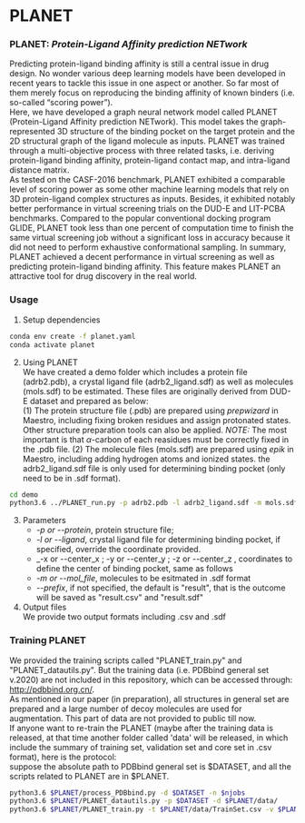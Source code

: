 # **PLANET**

### PLANET: _**P**rotein-**L**igand **A**ffinity prediction **NET**work_

Predicting protein-ligand binding affinity is still a central issue in drug design. No wonder various deep learning models have been developed in recent years to tackle this issue in one aspect or another. So far most of them merely focus on reproducing the binding affinity of known binders (i.e. so-called “scoring power”).<br>
Here, we have developed a graph neural network model called PLANET (Protein-Ligand Affinity prediction NETwork). This model takes the graph-represented 3D structure of the binding pocket on the target protein and the 2D structural graph of the ligand molecule as inputs. PLANET was trained through a multi-objective process with three related tasks, i.e. deriving protein-ligand binding affinity, protein-ligand contact map, and intra-ligand distance matrix. <br>
As tested on the CASF-2016 benchmark, PLANET exhibited a comparable level of scoring power as some other machine learning models that rely on 3D protein-ligand complex structures as inputs. Besides, it exhibited notably better performance in virtual screening trials on the DUD-E and LIT-PCBA benchmarks. Compared to the popular conventional docking program GLIDE, PLANET took less than one percent of computation time to finish the same virtual screening job without a significant loss in accuracy because it did not need to perform exhaustive conformational sampling. In summary, PLANET achieved a decent performance in virtual screening as well as predicting protein-ligand binding affinity. This feature makes PLANET an attractive tool for drug discovery in the real world.

### Usage
1. Setup dependencies
```bash
conda env create -f planet.yaml
conda activate planet
```
2. Using PLANET <br>
We have created a demo folder which includes a protein file (adrb2.pdb), a crystal ligand file (adrb2_ligand.sdf) as well as molecules (mols.sdf) to be estimated. These files are  originally derived from DUD-E dataset and prepared as below: <br>
(1) The protein structure file (.pdb) are prepared using *prepwizard* in Maestro, including fixing broken residues and assign protonated states. Other structure preparation tools can also be applied. _NOTE:_ The most important is that $\alpha$-carbon of each reasidues must be correctly fixed in the .pdb file.
(2) The molecule files (mols.sdf) are prepared using *epik* in Maestro, including adding hydrogen atoms and ionized states. the adrb2_ligand.sdf file is only used for determining binding pocket (only need to be in .sdf format).
```bash
cd demo
python3.6 ../PLANET_run.py -p adrb2.pdb -l adrb2_ligand.sdf -m mols.sdf
```
3. Parameters
   - _-p or --protein_, protein structure file;
   - _-l or --ligand_, crystal ligand file for determining binding pocket, if specified, override the coordinate provided.
   - _-x or --center_x ; -y or --center_y ; -z or --center_z , coordinates to define the center of binding pocket, same as follows
   - _-m or --mol_file_, molecules to be esitmated in .sdf format
   - _--prefix_, if not specified, the default is "result", that is the outcome will be saved as "result.csv" and "result.sdf"
4. Output files <br>
We provide two output formats including .csv and .sdf

### Training PLANET
We provided the training scripts called "PLANET_train.py" and "PLANET_datautils.py". But the training data (i.e. PDBbind general set v.2020) are not included in this repository, which can be accessed through: http://pdbbind.org.cn/. <br>
As mentioned in our paper (in preparation), all structures in general set are prepared and a large number of decoy molecules are used for augmentation. This part of data are not provided to public till now. <br>
If anyone want to re-train the PLANET (maybe after the training data is released, at that time another folder called 'data' will be released, in which include the summary of training set, validation set and core set in .csv format), here is the protocol: <br>
suppose the absolute path to PDBbind general set is $DATASET, and all the scripts related to PLANET are in $PLANET. 
```bash
python3.6 $PLANET/process_PDBbind.py -d $DATASET -n $njobs
python3.6 $PLANET/PLANET_datautils.py -p $DATASET -d $PLANET/data/
python3.6 $PLANET/PLANET_train.py -t $PLANET/data/TrainSet.csv -v $PLANET/data/ValidSet.csv -d $PLANET/model_training/ 
```
